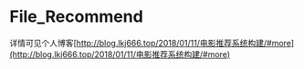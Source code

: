 # File_Recommend

详情可见个人博客[http://blog.lkj666.top/2018/01/11/电影推荐系统构建/#more](http://blog.lkj666.top/2018/01/11/电影推荐系统构建/#more)